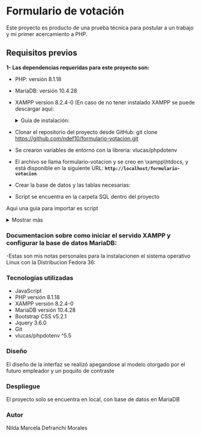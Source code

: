 # **Formulario de votación**

Este proyecto es producto de una prueba técnica para postular a un trabajo y mi primer acercamiento a PHP. 

## **Requisitos previos**

**1- Las dependencias requeridas para este proyecto son:**

- PHP: versión 8.1.18 

- MariaDB: versión 10.4.28

- XAMPP version 8.2.4-0 
(En caso de no tener instalado XAMPP se puede descargar aqui: 


    <details>


    <summary>Guía de instalación:</summary>

    Luego de descargar en este link: (https://www.apachefriends.org/es/index.html)
    
    Ir a la terminal/Download y ponemos el siguiente comando: **sudo chmod +x ./xampp-linux-x64-8.2.4-0-installer.run** 

    luego ejecutamos sudo **./xampp-linux-x64-8.2.4-0-installer.run**

    y se abrirá una ventana donde solo debemos dar siguiente hasta terminar y cerrar.


    para ejecutar la interfaz grafica se debe usar el sgte. comando: **sudo ./manager-linux-x64.run**

    en la interfaz grafica, ir a **Manage Servers/start all** y activar los tres campos (si la última no se activa, es que falta instalar lib, para eso, usa el siguiente comando:**sudo dnf install libnsl** y listo.

    Para probar que XAMPP funciona, ir al navegador y poner la siguiente URL: http://localhost/dashboard/

    ingresando a **phpMyAdmin** encontramos nuestro lugar de trabajo 


    Configuracion global:

    Ingresar con: **sudo nano/etc/profile**

    no tocar nada y bajar al final donde pondremos lo siguiente: **export PATH=”$PATH:/opt/lampp/bin”**

    volver al inicio y probar con este comando: **php —version**, si nos muestra la información es que ya esta configurado globalmente.


    Para ingresar por la terminal:

    - **sudo chown -R usuario:grupos /opt/lampp/htdocs**
    (para saber cuál es tu usuario se usa: **whoami** y para ver los grupos: **groups usuario**)

    con **dolphin .** vamos a la interfáz gráfica

    </details>


- Clonar el repositorio del proyecto desde GitHub: git clone https://github.com/ndef10/formulario-votacion.git

- Se crearon variables de entorno con la libreria: vlucas/phpdotenv

- El archivo se llama formulario-votacion y se creo en \xampp\htdocs, y está disponible en la siguiente URL: **`http://localhost/formulario-votacion`** 

-  Crear la base de datos y las tablas necesarias:

- Script se encuentra en la carpeta SQL dentro del proyecto

Aqui una guía para importar es script

<details>
<summary>Mostrar más</summary>

Para importar un script SQL en una base de datos MariaDB, puedes seguir los siguientes pasos:

Asegúrate de tener instalado el sistema de gestión de base de datos MariaDB y de haber iniciado el servidor.

Abre una terminal o línea de comandos y accede al directorio donde se encuentra el archivo SQL que deseas importar.

Utiliza el comando mysql seguido de los parámetros necesarios para conectarte a la base de datos. Por ejemplo, si estás trabajando en localhost con el usuario "root" y sin contraseña, el comando sería:


mysql -u root -p
Si tienes una contraseña configurada para el usuario "root", se te solicitará ingresarla después de ejecutar el comando.

Una vez que estés conectado a la base de datos, puedes importar el script SQL utilizando el comando source seguido de la ruta completa del archivo SQL. Por ejemplo:


source /ruta/al/archivo.sql
Asegúrate de reemplazar /ruta/al/archivo.sql con la ruta correcta hacia tu archivo SQL.

El comando source ejecutará el script SQL y comenzará a importar las instrucciones y datos en la base de datos. Dependiendo del tamaño del archivo y la cantidad de instrucciones, esto puede llevar algún tiempo.

Una vez que el proceso de importación haya finalizado, recibirás un mensaje indicando que se ha importado correctamente.

Es importante tener en cuenta que al importar un script SQL, este puede contener instrucciones para crear tablas, insertar datos, definir relaciones y realizar otras operaciones relacionadas con la base de datos. Asegúrate de que el script SQL sea compatible con la versión de MariaDB que estás utilizando y que estés importando en la base de datos correcta.

Recuerda que es recomendable realizar una copia de seguridad de tu base de datos antes de realizar cualquier importación o modificación importante.

</details>



### Documentacion sobre como iniciar el servido XAMPP y configurar la base de datos MariaDB:

-Estas son mis notas personales para la instalacionen el sistema operativo Linux con la Distribucion Fedora 36:




### **Tecnologías utilizadas**

- JavaScript
- PHP versión 8.1.18
- XAMPP versión 8.2.4-0
- MariaDB versión 10.4.28
- Bootstrap CSS v5.2.1
- Jquery 3.6.0 
- Git
- vlucas/phpdotenv ^5.5



### **Diseño**

El diseño de la interfaz se realizó apegandose al modelo otorgado por el futuro empleador y un poquito de contraste



### **Despliegue**

El proyecto solo se encuentra en local, con base de datos en MariaDB



### **Autor**

Nilda Marcela Defranchi Morales